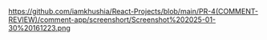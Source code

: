 https://github.com/iamkhushia/React-Projects/blob/main/PR-4(COMMENT-REVIEW)/comment-app/screenshort/Screenshot%202025-01-30%20161223.png
